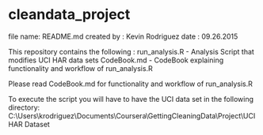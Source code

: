 # cleandata_project
file name: README.md
created by : Kevin Rodriguez
date : 09.26.2015

This repository contains the following :
run_analysis.R - Analysis Script that modifies UCI HAR data sets
CodeBook.md - CodeBook explaining functionality and workflow of run_analysis.R

Please read CodeBook.md for functionality and workflow of run_analysis.R

To execute the script you will have to have the UCI data set in the following directory:
C:\Users\krodriguez\Documents\Coursera\GettingCleaningData\Project\UCI HAR Dataset
